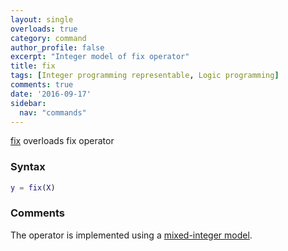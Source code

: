 ```yaml
---
layout: single
overloads: true
category: command
author_profile: false
excerpt: "Integer model of fix operator"
title: fix
tags: [Integer programming representable, Logic programming]
comments: true
date: '2016-09-17'
sidebar:
  nav: "commands"
---
```


[fix](/command/fix) overloads fix operator

### Syntax

````matlab
y = fix(X)
````

### Comments

The operator is implemented using a [mixed-integer model](/tutorial/nonlinearoperatorsmixedinteger).
